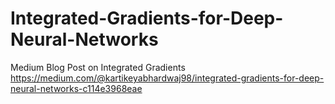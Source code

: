 # Integrated-Gradients-for-Deep-Neural-Networks
Medium Blog Post on Integrated Gradients
https://medium.com/@kartikeyabhardwaj98/integrated-gradients-for-deep-neural-networks-c114e3968eae

